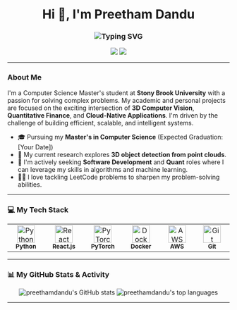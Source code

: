 <!--
- 👋 Hi, I’m @preethamdandu
- 👀 I’m interested in programming,learning new skills
- 🌱 I’m currently learning python,reactjs
- 💞️ I’m looking to collaborate on good companies
- 📫 How to reach me preethamdandu8@gmail.com -->

<!---
preethamdandu/preethamdandu is a ✨ special ✨ repository because its `README.md` (this file) appears on your GitHub profile.
You can click the Preview link to take a look at your changes.
--->

<!--
<h1 align="center">Hi there, I'm Preetham 👋</h1>

<p align="center">
  <em>A passionate and results-driven Computer Science graduate student at Stony Brook University with a passion for developing scalable, high-performance applications. I have a strong foundation in full-stack development, cloud computing, and machine learning, with a proven ability to deliver robust software solutions.</em>
</p>

---

### Languages and Tools:
<p align="left">
    <a href="https://www.python.org" target="_blank" rel="noreferrer"> <img src="https://img.shields.io/badge/Python-3776AB?style=for-the-badge&logo=python&logoColor=white" alt="python"/> </a>
    <a href="https://www.java.com" target="_blank" rel="noreferrer"> <img src="https://img.shields.io/badge/Java-ED8B00?style=for-the-badge&logo=java&logoColor=white" alt="java"/> </a>
    <a href="https://developer.mozilla.org/en-US/docs/Web/JavaScript" target="_blank" rel="noreferrer"> <img src="https://img.shields.io/badge/JavaScript-F7DF1E?style=for-the-badge&logo=javascript&logoColor=black" alt="javascript"/> </a>
    <a href="https://www.typescriptlang.org/" target="_blank" rel="noreferrer"> <img src="https://img.shields.io/badge/TypeScript-007ACC?style=for-the-badge&logo=typescript&logoColor=white" alt="typescript"/> </a>
    <a href="https://www.mysql.com/" target="_blank" rel="noreferrer"> <img src="https://img.shields.io/badge/MySQL-4479A1?style=for-the-badge&logo=mysql&logoColor=white" alt="mysql"/> </a>
    <a href="https://www.postgresql.org" target="_blank" rel="noreferrer"> <img src="https://img.shields.io/badge/PostgreSQL-336791?style=for-the-badge&logo=postgresql&logoColor=white" alt="postgresql"/> </a>
    <a href="https://reactjs.org/" target="_blank" rel="noreferrer"> <img src="https://img.shields.io/badge/React-20232A?style=for-the-badge&logo=react&logoColor=61DAFB" alt="react"/> </a>
    <a href="https://nodejs.org" target="_blank" rel="noreferrer"> <img src="https://img.shields.io/badge/Node.js-339933?style=for-the-badge&logo=nodedotjs&logoColor=white" alt="nodejs"/> </a>
    <a href="https://spring.io/" target="_blank" rel="noreferrer"> <img src="https://img.shields.io/badge/Spring-6DB33F?style=for-the-badge&logo=spring&logoColor=white" alt="spring"/> </a>
    <a href="https://www.djangoproject.com/" target="_blank" rel="noreferrer"> <img src="https://img.shields.io/badge/Django-092E20?style=for-the-badge&logo=django&logoColor=white" alt="django"/> </a>
    <a href="https://aws.amazon.com" target="_blank" rel="noreferrer"> <img src="https://img.shields.io/badge/AWS-232F3E?style=for-the-badge&logo=amazon-aws&logoColor=white" alt="aws"/> </a>
    <a href="https://www.docker.com/" target="_blank" rel="noreferrer"> <img src="https://img.shields.io/badge/Docker-2496ED?style=for-the-badge&logo=docker&logoColor=white" alt="docker"/> </a>
    <a href="https://kubernetes.io" target="_blank" rel="noreferrer"> <img src="https://img.shields.io/badge/Kubernetes-326CE5?style=for-the-badge&logo=kubernetes&logoColor=white" alt="kubernetes"/> </a>
</p>

---
### My GitHub Stats 📊
<p align="center">
  <img align="center" src="https://github-readme-stats.vercel.app/api?username=preethamdandu&show_icons=true&locale=en&theme=tokyonight" alt="preethamdandu's GitHub stats" />
  <img align="center" src="https://github-readme-stats.vercel.app/api/top-langs?username=preethamdandu&layout=compact&langs_count=8&theme=tokyonight" alt="preethamdandu's top languages" />
</p>

---

### What I'm Up To

* [cite_start]🌱 I’m currently a **Research Assistant** at the Knowledge Systems Lab at Stony Brook University, where I'm designing and deploying real-time ETL pipelines for fetal heart rate data. [cite: 21, 76, 122, 170]
* [cite_start]💻 I have professional experience as a **Software Engineer** at HCLTech, where I worked on end-to-end data science projects. [cite: 24, 79, 125, 173]
* 🚀 I'm passionate about building scalable and impactful projects. Some of my recent work includes:
    * [cite_start]**Photonimbus**: A cloud-native photo-sharing app with a 30% API performance improvement through query optimization. [cite: 41, 43, 139, 141]
    * [cite_start]**RadianceAI**: An AI system to forecast solar irradiance, which optimized photovoltaic (PV) system efficiency by 15%. [cite: 47]
    * [cite_start]**Citation Prediction Count**: A machine learning model to predict citation counts of AI papers with 93% accuracy. [cite: 55, 93, 194]
* 👯 I’m looking to collaborate on challenging projects in the fields of distributed systems, cloud computing, and machine learning.
* 📄 You can view my professional experience on my [LinkedIn Profile](https://www.linkedin.com/in/preetham-dandu/).

---

### Let's Connect! 📫

<p align="center">
  <a href="mailto:preethamdandu8@gmail.com"><img src="https://img.shields.io/badge/Gmail-D14836?style=for-the-badge&logo=gmail&logoColor=white" /></a>
  <a href="https://www.linkedin.com/in/preetham-dandu/"><img src="https://img.shields.io/badge/LinkedIn-0077B5?style=for-the-badge&logo=linkedin&logoColor=white" /></a>
</p>
--->


<h1 align="center">Hi 👋, I'm Preetham Dandu</h1>
<h3 align="center">
    <img src="https://readme-typing-svg.herokuapp.com?font=Jetbrains+Mono&size=25&duration=4000&color=00BFFF&center=true&vCenter=true&width=550&lines=CS+Master's+Student+%40+Stony+Brook+University;3D+Object+Detection+Researcher;Aspiring+Quantitative+Developer;AI+Enthusiast" alt="Typing SVG" />
</h3>

<p align="center">
  <a href="mailto:preethamdandu8@gmail.com"><img src="https://img.shields.io/badge/Gmail-D14836?style=for-the-badge&logo=gmail&logoColor=white" /></a>
  <a href="https://www.linkedin.com/in/your-linkedin-username/"><img src="https://img.shields.io/badge/LinkedIn-0077B5?style=for-the-badge&logo=linkedin&logoColor=white" /></a>
</p>

---

### About Me
I'm a Computer Science Master's student at **Stony Brook University** with a passion for solving complex problems. My academic and personal projects are focused on the exciting intersection of **3D Computer Vision**, **Quantitative Finance**, and **Cloud-Native Applications**. I'm driven by the challenge of building efficient, scalable, and intelligent systems.

- 🎓 Pursuing my **Master's in Computer Science** (Expected Graduation: [Your Date])
- 🔭 My current research explores **3D object detection from point clouds**.
- 🌱 I'm actively seeking **Software Development** and **Quant** roles where I can leverage my skills in algorithms and machine learning.
- 👨‍💻 I love tackling LeetCode problems to sharpen my problem-solving abilities.

---

### 💻 My Tech Stack
<table>
  <tr>
    <td align="center" width="120">
      <img src="https://cdn.jsdelivr.net/gh/devicons/devicon/icons/python/python-original.svg" width="40" height="40" alt="Python" /><br>
      <sub><b>Python</b></sub>
    </td>
    <td align="center" width="120">
      <img src="https://cdn.jsdelivr.net/gh/devicons/devicon/icons/react/react-original.svg" width="40" height="40" alt="React" /><br>
      <sub><b>React.js</b></sub>
    </td>
    <td align="center" width="120">
      <img src="https://cdn.jsdelivr.net/gh/devicons/devicon/icons/pytorch/pytorch-original.svg" width="40" height="40" alt="PyTorch" /><br>
      <sub><b>PyTorch</b></sub>
    </td>
    <td align="center" width="120">
      <img src="https://cdn.jsdelivr.net/gh/devicons/devicon/icons/docker/docker-original.svg" width="40" height="40" alt="Docker" /><br>
      <sub><b>Docker</b></sub>
    </td>
    <td align="center" width="120">
      <img src="https://cdn.jsdelivr.net/gh/devicons/devicon/icons/amazonwebservices/amazonwebservices-original.svg" width="40" height="40" alt="AWS" /><br>
      <sub><b>AWS</b></sub>
    </td>
    <td align="center" width="120">
      <img src="https://cdn.jsdelivr.net/gh/devicons/devicon/icons/git/git-original.svg" width="40" height="40" alt="Git" /><br>
      <sub><b>Git</b></sub>
    </td>
  </tr>
</table>

---

### 📊 My GitHub Stats & Activity

<p align="center">
  <img src="https://github-readme-stats.vercel.app/api?username=preethamdandu&show_icons=true&theme=dracula" alt="preethamdandu's GitHub stats" />
  <img src="https://github-readme-stats.vercel.app/api/top-langs/?username=preethamdandu&layout=compact&theme=dracula" alt="preethamdandu's top languages" />
</p>

---
